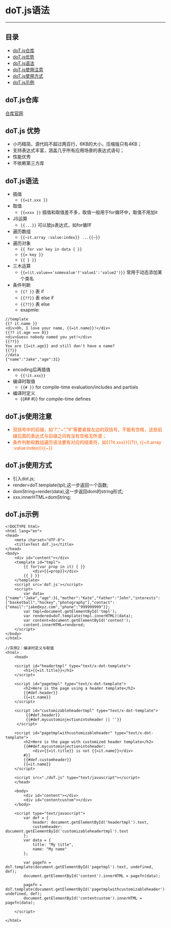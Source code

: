 # doT.js语法

---

## 目录

+ [doT.js仓库](#description)
+ [doT.js优势](#characteristic)
+ [doT.js语法](#grammar)
+ [doT.js使用注意](#note)
+ [doT.js使用方式](#use)
+ [doT.js示例](#example)

<span id="description"></span>
## doT.js仓库

[仓库官网](https://github.com/olado/doT)

<span id="characteristic"></span>
## doT.js 优势

+ 小巧精简，源代码不超过两百行，6KB的大小，压缩版只有4KB；
+ 支持表达式丰富，涵盖几乎所有应用场景的表达式语句；
+ 性能优秀
+ 不依赖第三方库

<span id="grammar"></span>
## doT.js语法

+ 插值  
	+ `{{=it.xxx }}`
+ 取值  
	+ `{{=xxx }}` 插值和取值差不多，取值一般用于for循环中，取值不用加it
+ JS运算  
	+ `{{...}}` 可以放js表达式，如for循环
+ 遍历数组  
	+ `{{~it.array :value:index}} ...{{~}}`
+ 遍历对象  
	+ `{{ for var key in data { }}`
	+ `{{= key }}`
	+ `{{ } }}`
+ 三木运算  
	+ `{{=(it.value=='somevalue'?'value1':'value2')}}` 常用于动态添加某个类名
+ 条件判断  
	+ `{{? }}` 表 if
	+ `{{??}}` 表 else if
	+ `{{??}}` 表 else
	+ exapmle:

```
//template
{{? it.name }}
<div>Oh, I love your name, {{=it.name}}!</div>
{{?? it.age === 0}}
<div>Guess nobody named you yet!</div>
{{??}}
You are {{=it.age}} and still don't have a name?
{{?}}
//data
{"name":"Jake","age":31}
```

+ encoding后再插值
	+ `{{!it.xxx}}` 
+ 编译时取值
	+ `{{# }}` for compile-time evaluation/includes and partials
+ 编译时定义 
	+ {{## #}} for compile-time defines

<span id="note"></span>
## doT.js使用注意

+ <font color=#ff5b05 >双括号中的前缀，如'?',"~","#"等要紧挨左边的双括号，不能有空格，这些前缀后面的表达式与前缀之间有没有空格无所谓；</font>
+ <font color=#ff5b05 >条件判断和数组遍历语法要有对应的结束符，如{{?it.xxx}}{{?}},
{{~it.array :value:index}}{{~}}</font>

<span id="note"></span>
## doT.js使用方式

+ 引入dot.js;
+ render=doT.template(tpl),这一步返回一个函数;
+ domString=render(data),这一步返回dom的string形式;
+ xxx.innerHTML=domString;


<span id="#example"></span>
## doT.js示例
```
<!DOCTYPE html>
<html lang="en">
<head>
    <meta charset="UTF-8">
    <title>Test doT.js</title>
</head>
<body>
    <div id="content"></div>
    <template id="tmpl">
        {{ for(var prop in it) { }}
            <div>{{=prop}}</div>
        {{ } }}
    </template>
    <script src='doT.js'></script>
    <script>
        var data={"name":"Jake","age":31,"mother":"Kate","father":"John","interests":["basketball","hockey","photography"],"contact":{"email":"jake@xyz.com","phone":"999999999"}};
        var tmpl=document.getElementById('tmpl');
        var rendered=doT.template(tmpl.innerHTML)(data);
        var content=document.getElementById('content');
        content.innerHTML=rendered;
    </script>
</body>
</html>

//实例2：编译时定义与取值
<html>
    <head>

    <script id="headertmpl" type="text/x-dot-template">
        <h1>{{=it.title}}</h1>
    </script>

    <script id="pagetmpl" type="text/x-dot-template">
        <h2>Here is the page using a header template</h2>
        {{#def.header}}
        {{=it.name}}
    </script>

    <script id="customizableheadertmpl" type="text/x-dot-template">
         {{#def.header}}
         {{#def.mycustominjectionintoheader || ''}}
     </script>

    <script id="pagetmplwithcustomizableheader" type="text/x-dot-template">
        <h2>Here is the page with customized header template</h2>
        {{##def.mycustominjectionintoheader:
            <div>{{=it.title}} is not {{=it.name}}</div>
        #}}
        {{#def.customheader}}
        {{=it.name}}
    </script>

    <script src="./doT.js" type="text/javascript"></script>
    </head>

    <body>
        <div id="content"></div>
        <div id="contentcustom"></div>
    </body>

    <script type="text/javascript">
        var def = {
            header: document.getElementById('headertmpl').text,
            customheader: document.getElementById('customizableheadertmpl').text
        };
        var data = {
            title: "My title",
            name: "My name"
        };

        var pagefn = doT.template(document.getElementById('pagetmpl').text, undefined, def);
        document.getElementById('content').innerHTML = pagefn(data);

        pagefn = doT.template(document.getElementById('pagetmplwithcustomizableheader').text, undefined, def);
        document.getElementById('contentcustom').innerHTML = pagefn(data);

    </script>

</html>
```
